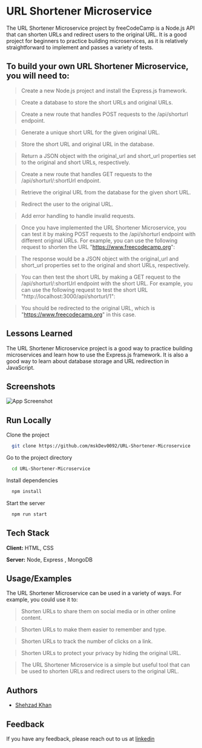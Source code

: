 
# URL Shortener Microservice


The URL Shortener Microservice project by freeCodeCamp is a Node.js API that can shorten URLs and redirect users to the original URL. It is a good project for beginners to practice building microservices, as it is relatively straightforward to implement and passes a variety of tests.

## To build your own URL Shortener Microservice, you will need to:

> Create a new Node.js project and install the Express.js framework.

> Create a database to store the short URLs and original URLs.

> Create a new route that handles POST requests to the /api/shorturl endpoint.

> Generate a unique short URL for the given original URL.

> Store the short URL and original URL in the database.

> Return a JSON object with the original_url and short_url properties set to the original and short URLs, respectively.

> Create a new route that handles GET requests to the /api/shorturl/:shortUrl endpoint.

> Retrieve the original URL from the database for the given short URL.

> Redirect the user to the original URL.

> Add error handling to handle invalid requests.

> Once you have implemented the URL Shortener Microservice, you can test it by making POST requests to the /api/shorturl endpoint with different original URLs. For example, you can use the following request to shorten the URL "https://www.freecodecamp.org":

> The response would be a JSON object with the original_url and short_url properties set to the original and short URLs, respectively.

> You can then test the short URL by making a GET request to the /api/shorturl/:shortUrl endpoint with the short URL. For example, you can use the following request to test the short URL "http://localhost:3000/api/shorturl/1":

> You should be redirected to the original URL, which is "https://www.freecodecamp.org" in this case.

## Lessons Learned

The URL Shortener Microservice project is a good way to practice building microservices and learn how to use the Express.js framework. It is also a good way to learn about database storage and URL redirection in JavaScript.




## Screenshots

![App Screenshot](https://github.com/mskDev0092/URL-Shortener-Microservice/blob/main/Screenshot%202023-09-24%20at%2017-54-33%20URL%20Shortener%20Microservice%20freeCodeCamp.org.png)


## Run Locally

Clone the project

```bash
  git clone https://github.com/mskDev0092/URL-Shortener-Microservice
```

Go to the project directory

```bash
  cd URL-Shortener-Microservice
```

Install dependencies

```bash
  npm install
```

Start the server

```bash
  npm run start
```


## Tech Stack

**Client:** HTML, CSS

**Server:** Node, Express , MongoDB


## Usage/Examples

The URL Shortener Microservice can be used in a variety of ways. For example, you could use it to:

> Shorten URLs to share them on social media or in other online content.

> Shorten URLs to make them easier to remember and type.

> Shorten URLs to track the number of clicks on a link.

> Shorten URLs to protect your privacy by hiding the original URL.

> The URL Shortener Microservice is a simple but useful tool that can be used to shorten URLs and redirect users to the original URL.


## Authors

- [Shehzad Khan](https://github.com/mskDev0092)


## Feedback

If you have any feedback, please reach out to us at [linkedin](https://www.linkedin.com/in/shehzad-khan-3ab41b235)
